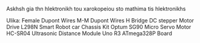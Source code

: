 Askhsh gia thn hlektronikh tou xarokopeiou sto mathima tis hlektronikhs

Ulika:
Female Dupont Wires
M-M Dupont Wires
H Bridge DC stepper Motor Drive L298N
Smart Robot car Chassis Kit
Optum SG90 Micro Servo Motor
HC-SR04 Ultrasonic Distance Module
Uno R3 ATmega328P Board  

